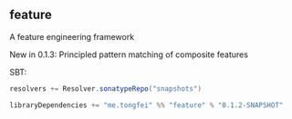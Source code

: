 ## feature
A feature engineering framework

New in 0.1.3: Principled pattern matching of composite features

SBT:

```scala
resolvers += Resolver.sonatypeRepo("snapshots")

libraryDependencies += "me.tongfei" %% "feature" % "0.1.2-SNAPSHOT"
```
